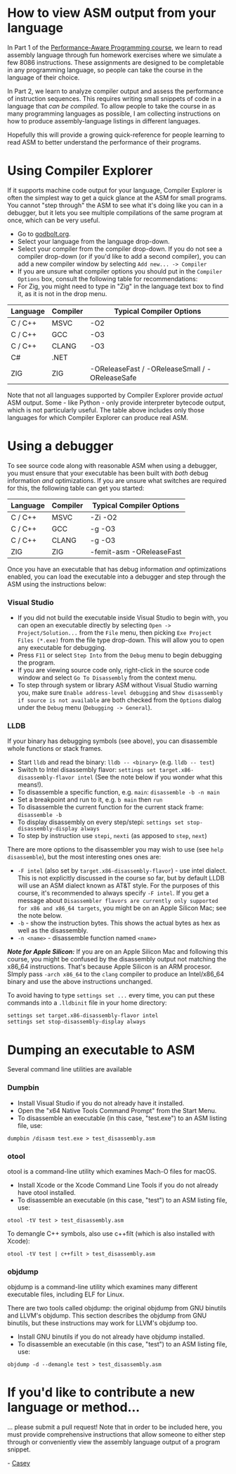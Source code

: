 # How to view ASM output from your language

In Part 1 of the [Performance-Aware Programming course](https://www.computerenhance.com/p/table-of-contents), we learn to read assembly language through fun homework exercises where we simulate a few 8086 instructions. These assignments are designed to be completable in any programming language, so people can take the course in the language of their choice.

In Part 2, we learn to analyze compiler output and assess the performance of instruction sequences. This requires writing small snippets of code in a language that _can be compiled_. To allow people to take the course in as many programming languages as possible, I am collecting instructions on how to produce assembly-language listings in different languages.

Hopefully this will provide a growing quick-reference for people learning to read ASM to better understand the performance of their programs.

# Using Compiler Explorer

If it supports machine code output for your language, Compiler Explorer is often the simplest way to get a quick glance at the ASM for small programs. You cannot "step through" the ASM to see what it's doing like you can in a debugger, but it lets you see multiple compilations of the same program at once, which can be very useful.

* Go to [godbolt.org](https://godbolt.org).
* Select your language from the language drop-down.
* Select your compiler from the compiler drop-down. If you do not see a compiler drop-down (or if you'd like to add a second compiler), you can add a new compiler window by selecting `Add new... -> Compiler`
* If you are unsure what compiler options you should put in the `Compiler Options` box, consult the following table for recommendations:
* For Zig, you might need to type in "Zig" in the language text box to find it, as it is not in the drop menu.

| Language  | Compiler  | Typical Compiler Options |
| --------- | --------- | ------------------------ |
| C / C++   | MSVC      | -O2 |
| C / C++   | GCC       | -O3 |
| C / C++   | CLANG     | -O3 |
| C#        | .NET      | |
| ZIG       | ZIG       | -OReleaseFast / -OReleaseSmall / -OReleaseSafe |

Note that not all languages supported by Compiler Explorer provide _actual_ ASM output. Some - like Python - only provide interpreter bytecode output, which is not particularly useful. The table above includes only those languages for which Compiler Explorer can produce real ASM.

# Using a debugger

To see source code along with reasonable ASM when using a debugger, you must ensure that your executable has been built with _both_ debug information _and_ optimizations. If you are unsure what switches are required for this, the following table can get you started:

| Language  | Compiler  | Typical Compiler Options |
| --------- | --------- | ------------------------ |
| C / C++   | MSVC      | -Zi -O2 |
| C / C++   | GCC       | -g -O3 |
| C / C++   | CLANG     | -g -O3 |
| ZIG       | ZIG       | -femit-asm -OReleaseFast |

Once you have an executable that has debug information _and_ optimizations enabled, you can load the executable into a debugger and step through the ASM using the instructions below:

### Visual Studio

* If you did not build the executable inside Visual Studio to begin with, you can open an executable directly by selecting `Open -> Project/Solution...` from the `File` menu, then picking `Exe Project Files (*.exe)` from the file type drop-down. This will allow you to open any executable for debugging.
* Press `F11` or select `Step Into` from the `Debug` menu to begin debugging the program.
* If you are viewing source code only, right-click in the source code window and select `Go To Disassembly` from the context menu.
* To step through system or library ASM without Visual Studio warning you, make sure `Enable address-level debugging` and `Show disassembly if source is not available` are both checked from the `Options` dialog under the `Debug` menu (`Debugging -> General`).

### LLDB

If your binary has debugging symbols (see above), you can disassemble whole 
functions or stack frames.

* Start `lldb` and read the binary: `lldb -- <binary>` (e.g. `lldb -- test`)
* Switch to Intel disassembly flavor: `settings set target.x86-disassembly-flavor intel` (See the note below if you wonder what this means!).
* To disassemble a specific function, e.g. `main`: `disassemble -b -n main`
* Set a breakpoint and run to it, e.g. `b main` then `run`
* To disassemble the current function for the current stack frame: `disassemble -b`
* To display disassembly on every step/stepi: `settings set stop-disassembly-display always`
* To step by instruction use `stepi`, `nexti` (as apposed to `step`, `next`)

There are more options to the disassembler you may wish to use (see `help disassemble`), but the most interesting ones ones are:

* `-F intel` (also set by `target.x86-disassembly-flavor`) - use intel dialect.  This is not explicitly discussed in the course so far, but by default LLDB will use an ASM dialect known as AT&T style. For the purposes of this course, it's recommended to always specify `-F intel`. If you get a message about `Disassembler flavors are currently only supported for x86 and x86_64 targets`, you might be on an Apple Silicon Mac; see the note below.
* `-b` - show the instruction bytes. This shows the actual bytes as hex as well as the disassembly.
* `-n <name>` - disassemble function named `<name>`

***Note for Apple Silicon:*** If you are on an Apple Silicon Mac and following
this course, you might be confused by the disassembly output not matching the
x86_64 instructions. That's because Apple Silicon is an ARM procesor. SImply
pass `-arch x86_64` to the `clang` compiler to produce an Intel/x86_64 binary
and use the above instructions unchanged.

To avoid having to type `settings set ...` every time, you can put these
commands into a `.lldbinit` file in your home directory:

```
settings set target.x86-disassembly-flavor intel
settings set stop-disassembly-display always
```

# Dumping an executable to ASM

Several command line utilities are available 

### Dumpbin

* Install Visual Studio if you do not already have it installed.
* Open the "x64 Native Tools Command Prompt" from the Start Menu.
* To disassemble an executable (in this case, "test.exe") to an ASM listing file, use:
```
dumpbin /disasm test.exe > test_disassembly.asm
```

### otool

otool is a command-line utility which examines Mach-O files for macOS.

* Install Xcode or the Xcode Command Line Tools if you do not already have otool installed.
* To disassemble an executable (in this case, "test") to an ASM listing file, use:
```
otool -tV test > test_disassembly.asm
```
To demangle C++ symbols, also use c++filt (which is also installed with Xcode):
```
otool -tV test | c++filt > test_disassembly.asm
```

### objdump

objdump is a command-line utility which examines many different executable
files, including ELF for Linux.

There are two tools called objdump: the original objdump from GNU binutils and
LLVM's objdump. This section describes the objdump from GNU binutils, but these
instructions may work for LLVM's objdump too.

* Install GNU binutils if you do not already have objdump installed.
* To disassemble an executable (in this case, "test") to an ASM listing file, use:
```
objdump -d --demangle test > test_disassembly.asm
```

# If you'd like to contribute a new language or method...

... please submit a pull request! Note that in order to be included here, you must provide comprehensive instructions that allow someone to either step through or conveniently view the assembly language output of a program snippet.

\- [Casey](https://substack.com/profile/11696674-casey-muratori)
